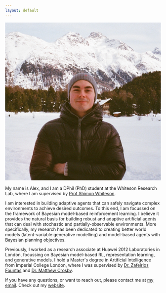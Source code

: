 ```yaml
---
layout: default
---
```


<img src="/assets/img/alex_zakharov.jpg" alt="drawing" class="portrait"/>

My name is Alex, and I am a DPhil (PhD) student at the Whiteson Research Lab, where I am supervised by [Prof Shimon Whiteson](https://www.cs.ox.ac.uk/people/shimon.whiteson/).

I am interested in building adaptive agents that can safely navigate complex environments to achieve desired outcomes. To this end, I am focussed on the framework of Bayesian model-based reinforcement learning. I believe it provides the natural basis for building robust and adaptive artificial agents that can deal with stochastic and partially-observable environments. More specifically, my research has been dedicated to creating better world models (latent-variable generative modelling) and model-based agents with Bayesian planning objectives. 

Previously, I worked as a research associate at Huawei 2012 Laboratories in London, focussing on Bayesian model-based RL, representation learning, and generative models. I hold a Master's degree in Artificial Intelligence from Imperial College London, where I was supervised by [Dr. Zafeirios Fountas](http://www.zfountas.com) and [Dr. Matthew Crosby](https://scholar.google.com/citations?user=TjfMUmkAAAAJ&hl=en).

If you have any questions, or want to reach out, please contact me at [my email](mailto:alexey.zakharov@cs.ox.ac.uk). Check out my [website](https://azak.cc).
